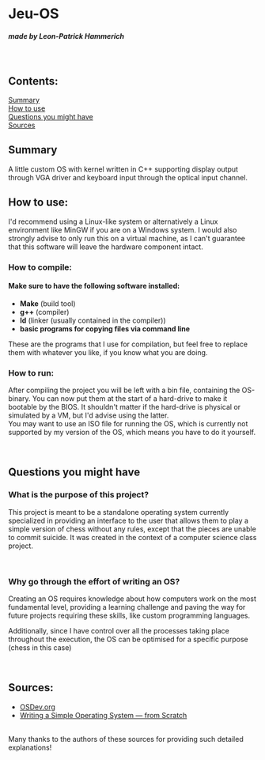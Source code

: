 # <b>Jeu-OS</b>
##### made by Leon-Patrick Hammerich
<br>

## Contents:
[Summary](#summary)<br>
[How to use](#how-to-use)<br>
[Questions you might have](#questions-you-might-have)<br>
[Sources](#sources)
<br>

<a id = "summary"></a>
## Summary
A little custom OS with kernel written in C++ supporting display output
through VGA driver and keyboard input through the optical input channel.
<br>

<a id = "how-to-use"></a>
## How to use:
<p>
I'd recommend using a Linux-like system or alternatively a Linux environment
like MinGW if you are on a Windows system. I would also strongly
advise to only run this on a virtual machine, as I can't guarantee that
this software will leave the hardware component intact.
<br>

### How to compile:
#### Make sure to have the following software installed:
</p>
<ul>
<li><b>Make</b> (build tool)</li>
<li><b>g++</b> (compiler)</li>
<li><b>ld</b> (linker (usually contained in the compiler))</li>
<li><b>basic programs for copying files via command line</b></li>
</ul>
These are the programs that I use for compilation, but feel free to
replace them with whatever you like, if you know what you are doing.
<br>

### How to run:
<p>
After compiling the project you will be left with a bin file, containing the
OS-binary. You can now put them at the start of a hard-drive to make
it bootable by the BIOS. It shouldn't matter if the hard-drive is physical
or simulated by a VM, but I'd advise using the latter.<br>
You may want to use an ISO file for running the OS, which is currently not
supported by my version of the OS, which means you have to do it yourself.
</p>
<br>


<a id = "questions-you-might-have"></a>
## Questions you might have

### What is the purpose of this project?
<p>
This project is meant to be a standalone operating system currently
specialized in providing an interface to the user that allows them to
play a simple version of chess without any rules, except that the pieces
are unable to commit suicide. It was created in the context of a computer
science class project.
</p>
<br>

### Why go through the effort of writing an OS?
<p>
Creating an OS requires knowledge about how computers work on the most
fundamental level, providing a learning challenge and paving the way
for future projects requiring these skills, like custom programming
languages.
</p><p>
Additionally, since I have control over all the processes taking place
throughout the execution, the OS can be optimised for a specific purpose
(chess in this case)
</p>
<br>


<a id = "sources"></a>
## Sources:
<ul>
<li><a href="https://wiki.osdev.org/Main_Page">OSDev.org</a></li>
<li><a href="https://www.cs.bham.ac.uk/~exr/lectures/opsys/10_11/lectures/os-dev.pdf">Writing a Simple Operating System — from Scratch</a></li>
</ul>
<br>
Many thanks to the authors of these sources for providing such detailed
explanations!